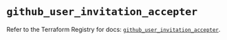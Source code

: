 # `github_user_invitation_accepter`

Refer to the Terraform Registry for docs: [`github_user_invitation_accepter`](https://registry.terraform.io/providers/integrations/github/6.7.0/docs/resources/user_invitation_accepter).
